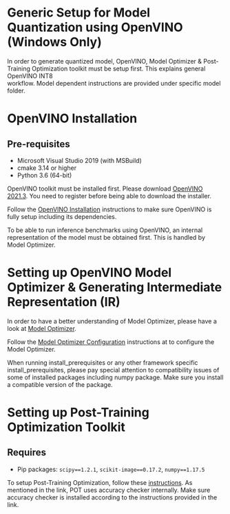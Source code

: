 #  Generic Setup for Model Quantization using OpenVINO (Windows Only)

In order to generate quantized model, OpenVINO, Model Optimizer & Post-Training 
Optimization toolkit must be setup first. This explains general OpenVINO INT8  
workflow. Model dependent instructions are provided under specific model folder.


#  OpenVINO Installation

## Pre-requisites

+ Microsoft Visual Studio 2019 (with MSBuild)
+ cmake 3.14 or higher
+ Python 3.6 (64-bit)

OpenVINO toolkit must be installed first. Please download [OpenVINO 2021.3](https://software.seek.intel.com/openvino-toolkit?os=windows). You need to register before being able to
download the installer.

Follow the [OpenVINO Installation](https://docs.openvinotoolkit.org/2021.3/openvino_docs_install_guides_installing_openvino_windows.html) instructions to make sure OpenVINO
is fully setup including its dependencies.

To be able to run inference benchmarks using OpenVINO, an internal representation 
of the model must be obtained first. This is handled by Model Optimizer.

# Setting up OpenVINO Model Optimizer & Generating Intermediate Representation (IR)

In order to have a better understanding of Model Optimizer, please have a look at
[Model Optimizer](https://docs.openvinotoolkit.org/2021.3/openvino_docs_MO_DG_Deep_Learning_Model_Optimizer_DevGuide.html).

Follow the [Model Optimizer Configuration](https://docs.openvinotoolkit.org/2021.3/openvino_docs_MO_DG_prepare_model_Config_Model_Optimizer.html) instructions at to configure the
Model Optimizer.

When running install_prerequisites or any other framework specific install_prerequisites,
please pay special attention to compatibility issues of some of installed packages
including numpy package. Make sure you install a compatible version of the package.

# Setting up Post-Training Optimization Toolkit

## Requires
+ Pip packages: ```scipy==1.2.1```, ```scikit-image==0.17.2```, ```numpy==1.17.5```

To setup Post-Training Optimization, follow these [instructions](https://docs.openvinotoolkit.org/2021.3/pot_InstallationGuide.html). As mentioned in the link, POT uses accuracy checker internally. Make sure
accuracy checker is installed according to the instructions provided in the link.